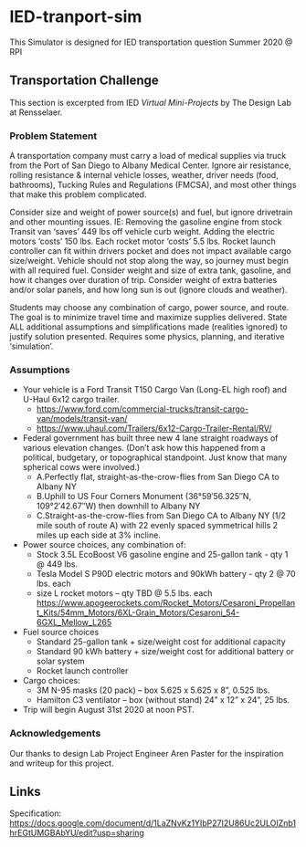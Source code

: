# IED-tranport-sim

This Simulator is designed for IED transportation question Summer 2020 @ RPI

## Transportation Challenge
This section is excerpted from IED *Virtual Mini-Projects* by The Design Lab at Rensselaer.

### Problem Statement
A transportation company must carry a load of medical supplies via truck from the Port of San Diego to Albany Medical Center. Ignore air resistance, rolling resistance & internal vehicle losses, weather, driver needs (food, bathrooms), Tucking Rules and Regulations (FMCSA), and most other things that make this problem complicated. 

Consider size and weight of power source(s) and fuel, but ignore drivetrain and other mounting issues. IE: Removing the gasoline engine from stock Transit van ‘saves’ 449 lbs off vehicle curb weight. Adding the electric motors ‘costs’ 150 lbs. Each rocket motor ‘costs’ 5.5 lbs. Rocket launch controller can fit within drivers pocket and does not impact available cargo size/weight.
Vehicle should not stop along the way, so journey must begin with all required fuel. Consider weight and size of extra tank, gasoline, and how it changes over duration of trip. Consider weight of extra batteries and/or solar panels, and how long sun is out (ignore clouds and weather). 

Students may choose any combination of cargo, power source, and route. The goal is to minimize travel time and maximize supplies delivered.
State ALL additional assumptions and simplifications made (realities ignored) to justify solution presented.
Requires some physics, planning, and iterative ‘simulation’.

### Assumptions
- Your vehicle is a Ford Transit T150 Cargo Van (Long-EL high roof) and U-Haul 6x12 cargo trailer. 
    - https://www.ford.com/commercial-trucks/transit-cargo-van/models/transit-van/
    - https://www.uhaul.com/Trailers/6x12-Cargo-Trailer-Rental/RV/ 
- Federal government has built three new 4 lane straight roadways of various elevation changes. (Don’t ask how this happened from a political, budgetary, or topographical standpoint. Just know that many spherical cows were involved.)
    - A.Perfectly flat, straight-as-the-crow-flies from San Diego CA to Albany NY
    - B.Uphill to US Four Corners Monument (36°59′56.325″N, 109°2′42.67″W) then downhill to Albany NY
    - C.Straight-as-the-crow-flies from San Diego CA to Albany NY (1/2 mile south of route A) with 22 evenly spaced symmetrical hills 2 miles up each side at 3% incline.
- Power source choices, any combination of:
    - Stock 3.5L EcoBoost V6 gasoline engine and 25-gallon tank - qty 1 @ 449 lbs. 
    - Tesla Model S P90D electric motors and 90kWh battery - qty 2 @ 70 lbs. each
    - size L rocket motors – qty TBD @ 5.5 lbs. each 
    https://www.apogeerockets.com/Rocket_Motors/Cesaroni_Propellant_Kits/54mm_Motors/6XL-Grain_Motors/Cesaroni_54-6GXL_Mellow_L265 
- Fuel source choices
    - Standard 25-gallon tank + size/weight cost for additional capacity
    - Standard 90 kWh battery + size/weight cost for additional battery or solar system
    - Rocket launch controller
- Cargo choices:
    - 3M N-95 masks (20 pack) – box 5.625 x 5.625 x 8”, 0.525 lbs.
    - Hamilton C3 ventilator – box (without stand) 24” x 12” x 24”, 25 lbs.
- Trip will begin August 31st 2020 at noon PST.

### Acknowledgements
Our thanks to design Lab Project Engineer Aren Paster for the inspiration and writeup for this project.

## Links
Specification: https://docs.google.com/document/d/1LaZNvKz1YIbP27I2U86Uc2ULOIZnb1hrEGtUMGBAbYU/edit?usp=sharing
